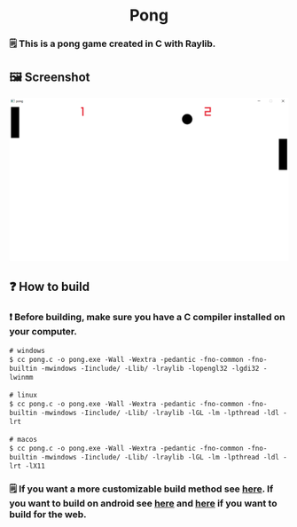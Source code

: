 <div align="center">
	<h1>Pong</h1>
</div>

### 🗒️ This is a pong game created in C with Raylib.

## 🖼️ Screenshot
![](./screenshots/screenshot1.png)

## ❓ How to build
### ❗ Before building, make sure you have a C compiler installed on your computer.

~~~shell
# windows
$ cc pong.c -o pong.exe -Wall -Wextra -pedantic -fno-common -fno-builtin -mwindows -Iinclude/ -Llib/ -lraylib -lopengl32 -lgdi32 -lwinmm

# linux
$ cc pong.c -o pong.exe -Wall -Wextra -pedantic -fno-common -fno-builtin -mwindows -Iinclude/ -Llib/ -lraylib -lGL -lm -lpthread -ldl -lrt

# macos
$ cc pong.c -o pong.exe -Wall -Wextra -pedantic -fno-common -fno-builtin -mwindows -Iinclude/ -Llib/ -lraylib -lGL -lm -lpthread -ldl -lrt -lX11
~~~

### 🗒️ If you want a more customizable build method see [here](https://github.com/raysan5/raylib/blob/master/examples/Makefile). If you want to build on android see [here](https://github.com/raysan5/raylib/blob/master/examples/Makefile.Android) and [here](https://github.com/raysan5/raylib/blob/master/examples/Makefile.Web) if you want to build for the web.

